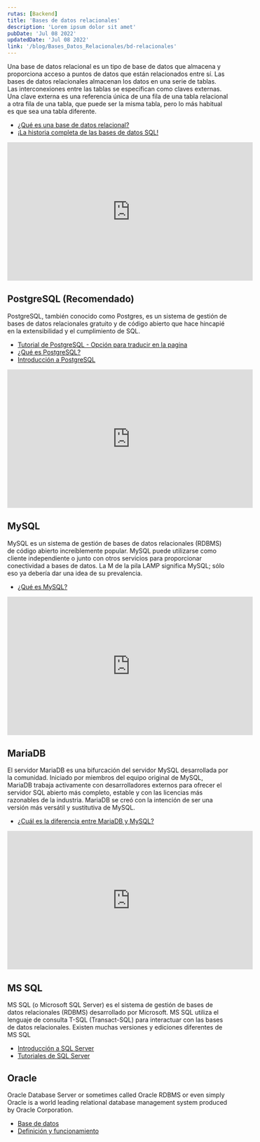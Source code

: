 ```yaml
---
rutas: [Backend]
title: 'Bases de datos relacionales'
description: 'Lorem ipsum dolor sit amet'
pubDate: 'Jul 08 2022'
updatedDate: 'Jul 08 2022'
link: '/blog/Bases_Datos_Relacionales/bd-relacionales'
---
```


Una base de datos relacional es un tipo de base de datos que almacena y proporciona acceso a puntos de datos que están relacionados entre sí. Las bases de datos relacionales almacenan los datos en una serie de tablas. Las interconexiones entre las tablas se especifican como claves externas. Una clave externa es una referencia única de una fila de una tabla relacional a otra fila de una tabla, que puede ser la misma tabla, pero lo más habitual es que sea una tabla diferente.

* [¿Qué es una base de datos relacional?](https://www.ibm.com/mx-es/topics/relational-databases)
* [¡La historia completa de las bases de datos SQL!](https://ed.team/blog/la-historia-completa-de-las-bases-de-datos-sql-o-relacionales)

<iframe width="560" height="315" src="https://www.youtube.com/embed/uUdKAYl-F7g?si=yVgR-za-Ks8QHvC0" title="YouTube video player" frameborder="0" allow="accelerometer; autoplay; clipboard-write; encrypted-media; gyroscope; picture-in-picture; web-share" allowfullscreen></iframe>

## PostgreSQL (Recomendado)
PostgreSQL, también conocido como Postgres, es un sistema de gestión de bases de datos relacionales gratuito y de código abierto que hace hincapié en la extensibilidad y el cumplimiento de SQL.

* [Tutorial de PostgreSQL - Opción para traducir en la pagina](https://www.geeksforgeeks.org/what-is-postgresql-introduction/)
* [¿Qué es PostgreSQL?](https://www.ibm.com/mx-es/topics/postgresql)
* [Introducción a PostgreSQL](https://medium.com/@diego.coder/introducción-a-postgresql-70dafbaac615)

<iframe width="560" height="315" src="https://www.youtube.com/embed/qw--VYLpxG4?si=IXyQVTnzf2tVtamy" title="YouTube video player" frameborder="0" allow="accelerometer; autoplay; clipboard-write; encrypted-media; gyroscope; picture-in-picture; web-share" allowfullscreen></iframe>

## MySQL
MySQL es un sistema de gestión de bases de datos relacionales (RDBMS) de código abierto increíblemente popular. MySQL puede utilizarse como cliente independiente o junto con otros servicios para proporcionar conectividad a bases de datos. La M de la pila LAMP significa MySQL; sólo eso ya debería dar una idea de su prevalencia.

* [¿Qué es MySQL?](https://cloud.google.com/mysql?hl=es)

<iframe width="560" height="315" src="https://www.youtube.com/embed/96s2i-H7e0w?si=wzQRQIEOOZYxAA_C" title="YouTube video player" frameborder="0" allow="accelerometer; autoplay; clipboard-write; encrypted-media; gyroscope; picture-in-picture; web-share" allowfullscreen></iframe>

## MariaDB
El servidor MariaDB es una bifurcación del servidor MySQL desarrollada por la comunidad. Iniciado por miembros del equipo original de MySQL, MariaDB trabaja activamente con desarrolladores externos para ofrecer el servidor SQL abierto más completo, estable y con las licencias más razonables de la industria. MariaDB se creó con la intención de ser una versión más versátil y sustitutiva de MySQL.

* [¿Cuál es la diferencia entre MariaDB y MySQL?](https://aws.amazon.com/es/compare/the-difference-between-mariadb-vs-mysql/#:~:text=MariaDB%20admite%20el%20cifrado%20de%20registro,el%20cifrado%20de%20registro%20binario.&text=MySQL%20tiene%20menos%20motores%20de,varios%20motores%20en%20una%20tabla.&text=MySQL%20tiene%20dos%20versiones%3A%20MySQL,y%20una%20versión%20de%20GPL.)

<iframe width="560" height="315" src="https://www.youtube.com/embed/RwvpitfevNU?si=07_EHxmFMfg13cKD" title="YouTube video player" frameborder="0" allow="accelerometer; autoplay; clipboard-write; encrypted-media; gyroscope; picture-in-picture; web-share" allowfullscreen></iframe>

## MS SQL
MS SQL (o Microsoft SQL Server) es el sistema de gestión de bases de datos relacionales (RDBMS) desarrollado por Microsoft. MS SQL utiliza el lenguaje de consulta T-SQL (Transact-SQL) para interactuar con las bases de datos relacionales. Existen muchas versiones y ediciones diferentes de MS SQL

* [Introducción a SQL Server](https://www.microsoft.com/es-mx/sql-server)
* [Tutoriales de SQL Server](https://learn.microsoft.com/es-mx/sql/sql-server/tutorials-for-sql-server-2016?view=sql-server-ver15)


## Oracle
Oracle Database Server or sometimes called Oracle RDBMS or even simply Oracle is a world leading relational database management system produced by Oracle Corporation.

* [Base de datos](https://www.oracle.com/mx/database/)
* [Definición y funcionamiento](https://www.ionos.es/digitalguide/hosting/cuestiones-tecnicas/oracle-database/)